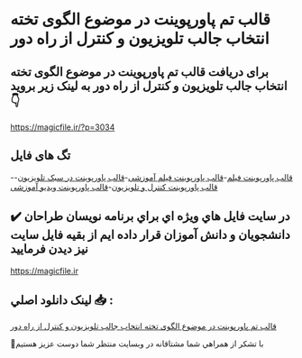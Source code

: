 # قالب تم پاورپوینت در موضوع الگوی تخته انتخاب جالب تلویزیون و کنترل از راه دور

## برای دریافت قالب تم پاورپوینت در موضوع الگوی تخته انتخاب جالب تلویزیون و کنترل از راه دور به لینک زیر بروید 👇

https://magicfile.ir/?p=3034

## تگ های فایل

-[قالب پاورپوینت فیلم](https://magicfile.ir/product/%d9%82%d8%a7%d9%84%d8%a8-%d8%aa%d9%85-%d9%be%d8%a7%d9%88%d8%b1%d9%be%d9%88%db%8c%d9%86%d8%aa-%d8%a7%d9%84%da%af%d9%88%db%8c-%d8%aa%d8%ae%d8%aa%d9%87-%d8%a7%d9%86%d8%aa%d8%ae%d8%a7%d8%a8-%d8%ac%d8%a7%d9%84%d8%a8-%d8%aa%d9%84%d9%88%db%8c%d8%b2%db%8c%d9%88%d9%86/)-[قالب پاورپوینت فیلم آموزشی](https://magicfile.ir/product/%d9%82%d8%a7%d9%84%d8%a8-%d8%aa%d9%85-%d9%be%d8%a7%d9%88%d8%b1%d9%be%d9%88%db%8c%d9%86%d8%aa-%d8%a7%d9%84%da%af%d9%88%db%8c-%d8%aa%d8%ae%d8%aa%d9%87-%d8%a7%d9%86%d8%aa%d8%ae%d8%a7%d8%a8-%d8%ac%d8%a7%d9%84%d8%a8-%d8%aa%d9%84%d9%88%db%8c%d8%b2%db%8c%d9%88%d9%86/)-[قالب پاورپوینت در سبک تلویزیون](https://magicfile.ir/product/%d9%82%d8%a7%d9%84%d8%a8-%d8%aa%d9%85-%d9%be%d8%a7%d9%88%d8%b1%d9%be%d9%88%db%8c%d9%86%d8%aa-%d8%a7%d9%84%da%af%d9%88%db%8c-%d8%aa%d8%ae%d8%aa%d9%87-%d8%a7%d9%86%d8%aa%d8%ae%d8%a7%d8%a8-%d8%ac%d8%a7%d9%84%d8%a8-%d8%aa%d9%84%d9%88%db%8c%d8%b2%db%8c%d9%88%d9%86/)-[قالب پاورپوینت کنترل و تلویزیون](https://magicfile.ir/product/%d9%82%d8%a7%d9%84%d8%a8-%d8%aa%d9%85-%d9%be%d8%a7%d9%88%d8%b1%d9%be%d9%88%db%8c%d9%86%d8%aa-%d8%a7%d9%84%da%af%d9%88%db%8c-%d8%aa%d8%ae%d8%aa%d9%87-%d8%a7%d9%86%d8%aa%d8%ae%d8%a7%d8%a8-%d8%ac%d8%a7%d9%84%d8%a8-%d8%aa%d9%84%d9%88%db%8c%d8%b2%db%8c%d9%88%d9%86/)-[قالب پاورپوینت ویدیو آموزشی](https://magicfile.ir/product/%d9%82%d8%a7%d9%84%d8%a8-%d8%aa%d9%85-%d9%be%d8%a7%d9%88%d8%b1%d9%be%d9%88%db%8c%d9%86%d8%aa-%d8%a7%d9%84%da%af%d9%88%db%8c-%d8%aa%d8%ae%d8%aa%d9%87-%d8%a7%d9%86%d8%aa%d8%ae%d8%a7%d8%a8-%d8%ac%d8%a7%d9%84%d8%a8-%d8%aa%d9%84%d9%88%db%8c%d8%b2%db%8c%d9%88%d9%86/)

## ✔️ در سايت فايل هاي ويژه اي براي برنامه نويسان طراحان دانشجويان و دانش آموزان قرار داده ايم از بقيه فايل سايت نيز ديدن فرماييد

https://magicfile.ir


## لينک دانلود اصلي 📥 :

[قالب تم پاورپوینت در موضوع الگوی تخته انتخاب جالب تلویزیون و کنترل از راه دور](https://magicfile.ir/product/%d9%82%d8%a7%d9%84%d8%a8-%d8%aa%d9%85-%d9%be%d8%a7%d9%88%d8%b1%d9%be%d9%88%db%8c%d9%86%d8%aa-%d8%a7%d9%84%da%af%d9%88%db%8c-%d8%aa%d8%ae%d8%aa%d9%87-%d8%a7%d9%86%d8%aa%d8%ae%d8%a7%d8%a8-%d8%ac%d8%a7%d9%84%d8%a8-%d8%aa%d9%84%d9%88%db%8c%d8%b2%db%8c%d9%88%d9%86/) 


🙏با تشکر از همراهي شما مشتاقانه در وبسایت منتظر شما دوست عزیز هستیم

